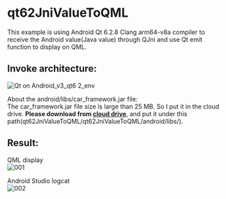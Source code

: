 # qt62JniValueToQML
This example is using Android Qt 6.2.8 Clang arm64-v8a compiler to  receive the Android value(Java value) through QJni and use Qt emit function to display on QML.  

## Invoke architecture:    
![Qt on Android_v3_qt6 2_env](https://github.com/dawi9840/qt62JniValueToQML/assets/19554347/0ffb54eb-946f-46e2-9580-7f1c227c75b9)   


About the android/libs/car_framework.jar file:      
The car_framework.jar file size is large than 25 MB. So I put it in the cloud drive. **Please download from [cloud drive](https://drive.google.com/file/d/1uLDje9tRJMZqveUOVi5OUoK3VJaT2BBc/view)**, and put it under this path(qt62JniValueToQML/qt62JniValueToQML/android/libs/).   

## Result:    
QML display   
![001](https://github.com/dawi9840/qt62JniValueToQML/assets/19554347/5fe57f75-376e-49e9-a44d-00a8f9a0faac)   

Android Studio logcat   
![002](https://github.com/dawi9840/qt62JniValueToQML/assets/19554347/ba59d6ee-c3f5-4a9f-9276-9a3c76cb3537)   


